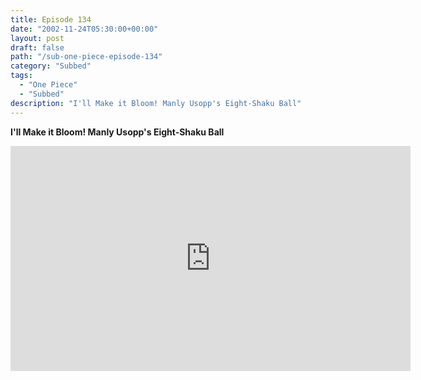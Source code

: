 ```yaml
---
title: Episode 134
date: "2002-11-24T05:30:00+00:00"
layout: post
draft: false
path: "/sub-one-piece-episode-134"
category: "Subbed"
tags:
  - "One Piece"
  - "Subbed"
description: "I'll Make it Bloom! Manly Usopp's Eight-Shaku Ball"
---
```


**I'll Make it Bloom! Manly Usopp's Eight-Shaku Ball**

<iframe width="640" height="360" src="https://www.rapidvideo.com/e/FXQDZ95UGG" frameborder="0" marginwidth=0 marginheight=0 scrolling=no allowfullscreen></iframe>

